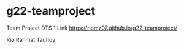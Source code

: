 # g22-teamproject
Team Project DTS 1
Link https://riomz07.github.io/g22-teamproject/

Rio Rahmat Taufiqy
